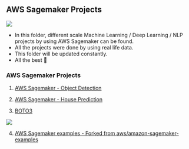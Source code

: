 ## **AWS Sagemaker Projects**

![](https://miro.medium.com/max/400/0*O3gm8pKaPqgKb-oM.png)


- In this folder, different scale Machine Learning / Deep Learning / NLP projects by using AWS Sagemaker can be found.
- All the projects were done by using real life data.
- This folder will be updated constantly.
- All the best 🤘

### AWS Sagemaker Projects

1. [AWS Sagemaker - Object Detection](https://github.com/kb1907/AWS_Sagemaker/blob/main/AWS_Sagemaker_Object_Detection/Sagemaker%20Object%20Detection%20-%20Learner%20Notebook.ipynb)

2. [AWS Sagemaker - House Prediction](https://github.com/kb1907/AWS_Sagemaker/blob/main/AWS_Sagemaker_House_Prediction/AWSSagemaker_House_Prediction.ipynb)

3. [BOTO3](https://github.com/kb1907/AWS_Sagemaker/blob/main/AWS_boto3/boto3_read_S3.ipynb)

![](https://cdn-images-1.medium.com/fit/t/1600/480/1*DwPGGD3TmeBpxklRGsdfMA.png)

4. [AWS Sagemaker examples - Forked from aws/amazon-sagemaker-examples](https://github.com/kb1907/amazon-sagemaker-examples) 
